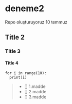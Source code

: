 # deneme2
Repo oluşturuyoruz 10 temmuz

## Title 2
### Title 3
#### Title 4

    for i in range(10):
      print(i)


> - [] 1.madde
> - [] 2.madde
> - [] 3.madde
